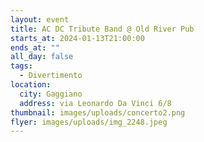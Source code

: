 ```yaml
---
layout: event
title: AC DC Tribute Band @ Old River Pub
starts_at: 2024-01-13T21:00:00
ends_at: ""
all_day: false
tags:
  - Divertimento
location:
  city: Gaggiano
  address: via Leonardo Da Vinci 6/8
thumbnail: images/uploads/concerto2.png
flyer: images/uploads/img_2248.jpeg
---
```


